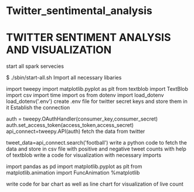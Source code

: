 # Twitter_sentimental_analysis

# TWITTER SENTIMENT ANALYSIS AND VISUALIZATION
start all spark servecies

$ ./sbin/start-all.sh
Import all necessary libaries

import tweepy import matplotlib.pyplot as plt from textblob import TextBlob import csv import time import os from dotenv import load_dotenv load_dotenv('.env')
create .env file for twitter secret keys and store them in it
Establish the connection

auth = tweepy.OAuthHandler(consumer_key,consumer_secret) auth.set_access_token(access_token,access_secret) api_connect=tweepy.API(auth)
fetch the data from twitter

tweet_data=api_connect.search('football')
write a python code to fetch the data and store in csv file with positive and negative tweet counts with help of textblob
write a code for visualization with necessary imports

import pandas as pd import matplotlib.pyplot as plt from matplotlib.animation import FuncAnimation %matplotlib

write code for bar chart as well as line chart for visualization of live count

